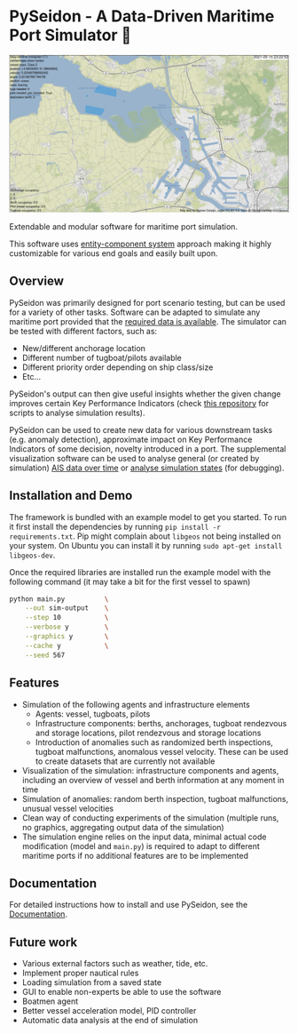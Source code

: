 # PySeidon - A Data-Driven Maritime Port Simulator 🌊 

<img src="docs/images/preview.jpg" alt="Image of the simulation software" width="1000"/>

Extendable and modular software for maritime port simulation.

This software uses [entity-component system](https://en.wikipedia.org/wiki/Entity_component_system) approach making it highly customizable for various end goals and easily built upon.

## Overview

PySeidon was primarily designed for port scenario testing, but can be used for a variety of other tasks. Software can be adapted to simulate any maritime port provided that the [required data is available](https://pyseidon-sim.github.io/pyseidon/data/).
The simulator can be tested with different factors, such as:
- New/different anchorage location
- Different number of tugboat/pilots available
- Different priority order depending on ship class/size
- Etc...

PySeidon's output can then give useful insights whether the given change improves certain Key Performance Indicators (check [this repository](https://gitlab.com/pyseidon/ais-tools) for scripts to analyse simulation results).

PySeidon can be used to create new data for various downstream tasks (e.g. anomaly detection), approximate impact on Key Performance Indicators of some decision, novelty introduced in a port.
The supplemental visualization software can be used to analyse general (or created by simulation) [AIS data over time](https://gitlab.com/pyseidon/ais-visualization) or [analyse simulation states](https://gitlab.com/pyseidon/simulator-flow-analysis) (for debugging).

## Installation and Demo

The framework is bundled with an example model to get you started. To run it first install the dependencies by running `pip install -r requirements.txt`. Pip might complain about `libgeos` not being installed on your system. On Ubuntu you can install it by running `sudo apt-get install libgeos-dev`.

Once the required libraries are installed run the example model with the following command (it may take a bit for the first vessel to spawn)

```sh
python main.py          \
    --out sim-output    \
    --step 10           \
    --verbose y         \
    --graphics y        \
    --cache y           \
    --seed 567
```

## Features

- Simulation of the following agents and infrastructure elements
  - Agents: vessel, tugboats, pilots
  - Infrastructure components: berths, anchorages, tugboat rendezvous and storage locations, pilot rendezvous and storage locations
  - Introduction of anomalies such as randomized berth inspections, tugboat malfunctions, anomalous vessel velocity. These can be used to create
  datasets that are currently not available
- Visualization of the simulation: infrastructure components and agents, including an overview of vessel and berth information at any moment in time
- Simulation of anomalies: random berth inspection, tugboat malfunctions, unusual vessel velocities
- Clean way of conducting experiments of the simulation (multiple runs, no graphics, aggregating output data of the simulation)
- The simulation engine relies on the input data, minimal actual code modification (model and `main.py`) is required to adapt to different maritime ports if no additional features are to be implemented


## Documentation

For detailed instructions how to install and use PySeidon, see the [Documentation](https://pyseidon-sim.github.io/pyseidon/).

## Future work

- Various external factors such as weather, tide, etc.  
- Implement proper nautical rules
- Loading simulation from a saved state
- GUI to enable non-experts be able to use the software
- Boatmen agent
- Better vessel acceleration model, PID controller
- Automatic data analysis at the end of simulation
